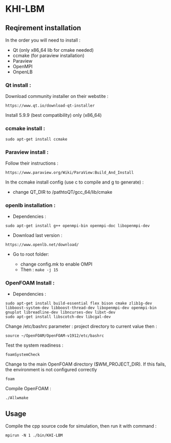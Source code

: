 # KHI-LBM

## Reqirement installation
In the order you will need to install :
* Qt (only x86_64 lib for cmake needed)
* ccmake (for paraview installation)
* Paraview
* OpenMPI
* OnpenLB

### Qt install :

Download community installer on their webstite :

```
https://www.qt.io/download-qt-installer
```
Install 5.9.9 (best compatibility) only (x86_64)
### ccmake install :

```
sudo apt-get install ccmake
```
### Paraview install :

Follow their instructions :

```
https://www.paraview.org/Wiki/ParaView:Build_And_Install
```

In the ccmake install config (use c to compile and g to generate) :
* change QT_DIR to /pathtoQT/gcc_64/lib/cmake

### openlb installation :

* Dependencies :

```
sudo apt-get install g++ openmpi-bin openmpi-doc libopenmpi-dev
```
* Download last version :
```
https://www.openlb.net/download/
```
* Go to root folder:


  * change config.mk to enable OMPI
  * Then : ``` make -j 15 ```

### OpenFOAM Install :

* Dependencies :

```
sudo apt-get install build-essential flex bison cmake zlib1g-dev libboost-system-dev libboost-thread-dev libopenmpi-dev openmpi-bin gnuplot libreadline-dev libncurses-dev libxt-dev
sudo apt-get install libscotch-dev libcgal-dev
```
Change /etc/bashrc parameter : project directory to current value then :
```
source ~/OpenFOAM/OpenFOAM-v1912/etc/bashrc
```

Test the system readiness :

```
foamSystemCheck
```
Change to the main OpenFOAM directory ($WM_PROJECT_DIR). If this fails, the environment is not configured correctly
```
foam
```

Compile OpenFOAM :
```
./Allwmake 
```

## Usage

Compile the cpp source code for simulation, then run it with command :

```
mpirun -N 1 ./bin/KHI-LBM
```